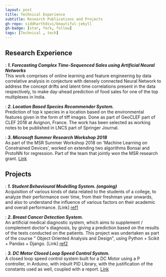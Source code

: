 ```yaml
---
layout: post
title: Technical Experience
subtitle: Research Publications and Projects
gh-repo: siddharthdivi/beautiful-jekyll
gh-badge: [star, fork, follow]
tags: [Technical , tech]
---
```



## **Research Experience**  

:   **_1. Forecasting Complex Time-Sequenced Sales using Artificial Neural Networks_**  
This work comprises of online learning and feature engineering by data correlative analysis in conjecture with densely connected Neural Network to address the concept drifts and latent time correlations present in the data respectively, to make day-ahead prediction of food sales for one of the top multiplexes in India.
<br/>

:  **_2. Location Based Species Recommender System._**  
Prediction of top k species in a location based on the environmental features given in the form of tiff images. Done as part of GeoCLEF part of CLEF 2018 at Avignon, France. The work has been selected as working notes to be published in LNCS part of Springer Journal.
<br/>

:  **_3. Microsoft Summer Research Workshop 2018_**  
As part of the MSR Summer Workshop 2018 on 'Machine Learning on Constrained Devices', worked on extending two algorithms Bonsai and ProtoNN for regression. Part of the team that jointly won the MSR research grant. [Link][ref4]

## **Projects**  

:  **_1. Student Behavioural Modelling System. (ongoing)_**  
Acquisition of various kinds of data related to the students of a college, to analyze their performance over time, from their freshman year onwards, and also to understand the influence of various factors on their academic and overall performance. [Link] [ref1]
<br/>

:  **_2. Breast Cancer Detection System._**  
An artificial medical diagnostic system, which aims to supplement / complement doctor's diagnosis, by giving a prediction based on the results of the tests conducted on the patients. This project was undertaken as part of the course " Object Oriented Analysis and Design", using Python + Scikit + Pandas + Django. [Link] [ref2]
<br/>

:  **_3. DC Motor Closed Loop Speed Control System._**  
A closed loop speed control system built for a DC Motor using a P controller, in Arduino, with inbuilt PID Library, with the justification of the constants used as well, coupled with a report. [Link][ref3]
<br/>


[ref1]: https://github.com/py-ranoid/Elementary
[ref2]: https://github.com/siddharthdivi/Cancer-Detection
[ref3]: https://github.com/siddharthdivi/Closed-Loop-DC-Motor-Speed-Control-System
[ref4]: https://github.com/siddharthdivi/EdgeML
